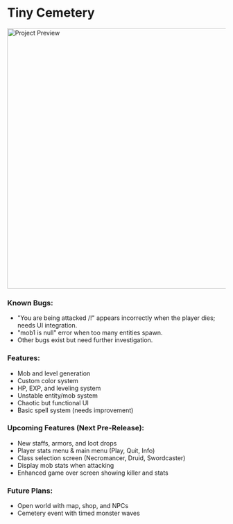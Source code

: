 <h1>Tiny Cemetery</h1>

<img src="[image_url_placeholder](https://cdn.discordapp.com/attachments/645719590097125398/1288173600213303317/image.png?ex=66f438a7&is=66f2e727&hm=2e1064382f3442c33430706f188f5e4f15e8d2c39163e793262ea4cf09ab802a&)" alt="Project Preview" width="600">

<h3>Known Bugs:</h3>
<ul>
    <li>"You are being attacked /!" appears incorrectly when the player dies; needs UI integration.</li>
    <li>"mob1 is null" error when too many entities spawn.</li>
    <li>Other bugs exist but need further investigation.</li>
</ul>

<h3>Features:</h3>
<ul>
    <li>Mob and level generation</li>
    <li>Custom color system</li>
    <li>HP, EXP, and leveling system</li>
    <li>Unstable entity/mob system</li>
    <li>Chaotic but functional UI</li>
    <li>Basic spell system (needs improvement)</li>
</ul>

<h3>Upcoming Features (Next Pre-Release):</h3>
<ul>
    <li>New staffs, armors, and loot drops</li>
    <li>Player stats menu &amp; main menu (Play, Quit, Info)</li>
    <li>Class selection screen (Necromancer, Druid, Swordcaster)</li>
    <li>Display mob stats when attacking</li>
    <li>Enhanced game over screen showing killer and stats</li>
</ul>

<h3>Future Plans:</h3>
<ul>
    <li>Open world with map, shop, and NPCs</li>
    <li>Cemetery event with timed monster waves</li>
</ul>
